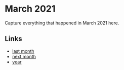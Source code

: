 # March 2021

Capture everything that happened in March 2021 here.

## Links
- [last month](calendar/months/2021-02.md)
- [next month](calendar/months/2021-04.md)
- [year](calendar/years/2021.md)